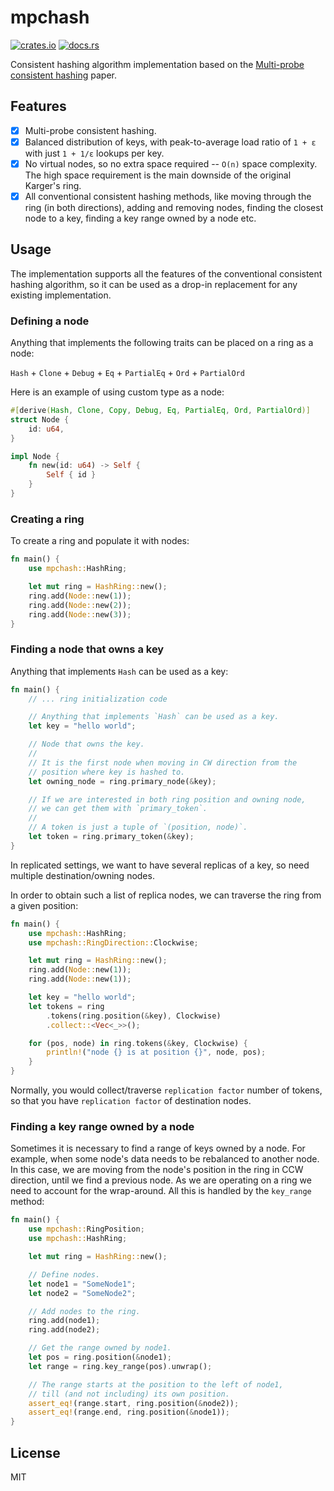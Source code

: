 # mpchash

[![crates.io](https://img.shields.io/crates/d/mpchash.svg)](https://crates.io/crates/mpchash) [![docs.rs](https://docs.rs/mpchash/badge.svg)](https://docs.rs/mpchash)

Consistent hashing algorithm implementation based
on the [Multi-probe consistent hashing](https://arxiv.org/pdf/1505.00062.pdf) paper.

## Features

- [x] Multi-probe consistent hashing.
- [x] Balanced distribution of keys, with peak-to-average load ratio of `1 + ε` with just `1 + 1/ε` lookups per key.
- [x] No virtual nodes, so no extra space required -- `O(n)` space complexity. The high space requirement is the main
  downside of the original Karger's ring.
- [x] All conventional consistent hashing methods, like moving through the ring (in both directions), adding and
  removing nodes, finding the closest node to a key, finding a key range owned by a node etc.

## Usage

The implementation supports all the features of the conventional consistent hashing algorithm, so it can be used as a
drop-in replacement for any existing implementation.

### Defining a node

Anything that implements the following traits can be placed on a ring as a node:

`Hash` + `Clone` + `Debug` + `Eq` + `PartialEq` + `Ord` + `PartialOrd`

Here is an example of using custom type as a node:

```rust
#[derive(Hash, Clone, Copy, Debug, Eq, PartialEq, Ord, PartialOrd)]
struct Node {
    id: u64,
}

impl Node {
    fn new(id: u64) -> Self {
        Self { id }
    }
}
```

### Creating a ring

To create a ring and populate it with nodes:

```rust
fn main() {
    use mpchash::HashRing;

    let mut ring = HashRing::new();
    ring.add(Node::new(1));
    ring.add(Node::new(2));
    ring.add(Node::new(3));
}
```

### Finding a node that owns a key

Anything that implements `Hash` can be used as a key:

```rust
fn main() {
    // ... ring initialization code

    // Anything that implements `Hash` can be used as a key.
    let key = "hello world";

    // Node that owns the key.
    //
    // It is the first node when moving in CW direction from the 
    // position where key is hashed to.
    let owning_node = ring.primary_node(&key);

    // If we are interested in both ring position and owning node, 
    // we can get them with `primary_token`. 
    // 
    // A token is just a tuple of `(position, node)`.
    let token = ring.primary_token(&key);
}
```

In replicated settings, we want to have several replicas of a key, so need multiple destination/owning nodes.

In order to obtain such a list of replica nodes, we can traverse the ring from a given position:

```rust
fn main() {
    use mpchash::HashRing;
    use mpchash::RingDirection::Clockwise;

    let mut ring = HashRing::new();
    ring.add(Node::new(1));
    ring.add(Node::new(1));

    let key = "hello world";
    let tokens = ring
        .tokens(ring.position(&key), Clockwise)
        .collect::<Vec<_>>();

    for (pos, node) in ring.tokens(&key, Clockwise) {
        println!("node {} is at position {}", node, pos);
    }
}
```

Normally, you would collect/traverse `replication factor` number of tokens, so that you have `replication factor` of
destination nodes.

### Finding a key range owned by a node

Sometimes it is necessary to find a range of keys owned by a node. For example, when some node's data needs to be
rebalanced to another node. In this case, we are moving from the node's position in the ring in CCW direction, until we
find a previous node. As we are operating on a ring we need to account for the wrap-around. All this is handled by
the `key_range` method:

```rust
fn main() {
    use mpchash::RingPosition;
    use mpchash::HashRing;

    let mut ring = HashRing::new();

    // Define nodes.
    let node1 = "SomeNode1";
    let node2 = "SomeNode2";

    // Add nodes to the ring.
    ring.add(node1);
    ring.add(node2);

    // Get the range owned by node1.
    let pos = ring.position(&node1);
    let range = ring.key_range(pos).unwrap();

    // The range starts at the position to the left of node1,
    // till (and not including) its own position.
    assert_eq!(range.start, ring.position(&node2));
    assert_eq!(range.end, ring.position(&node1));
}
```

## License

MIT
